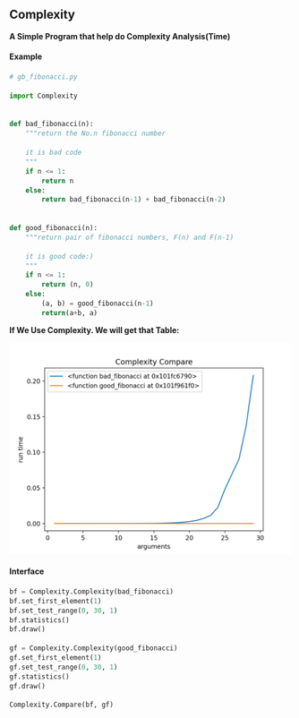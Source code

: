 ## Complexity

**A Simple Program that help do Complexity Analysis(Time)**

#### Example
```python
# gb_fibonacci.py

import Complexity


def bad_fibonacci(n):
    """return the No.n fibonacci number

    it is bad code
    """
    if n <= 1:
        return n
    else:
        return bad_fibonacci(n-1) + bad_fibonacci(n-2)


def good_fibonacci(n):
    """return pair of fibonacci numbers, F(n) and F(n-1)

    it is good code:)
    """
    if n <= 1:
        return (n, 0)
    else:
        (a, b) = good_fibonacci(n-1)
        return(a+b, a)

```
**If We Use Complexity. We will get that Table:<br>**

![Complexity](Sources/Compare.png)



#### Interface

```python
bf = Complexity.Complexity(bad_fibonacci)
bf.set_first_element(1)
bf.set_test_range(0, 30, 1)
bf.statistics()
bf.draw()

gf = Complexity.Complexity(good_fibonacci)
gf.set_first_element(1)
gf.set_test_range(0, 30, 1)
gf.statistics()
gf.draw()

Complexity.Compare(bf, gf)

```

